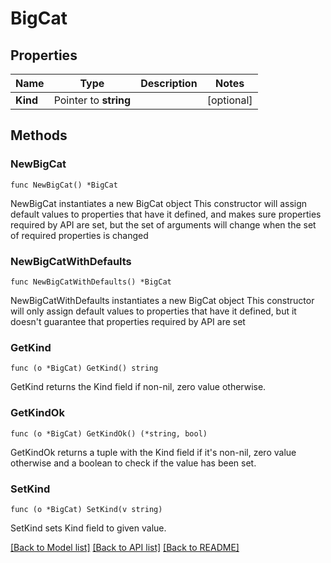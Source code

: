 # BigCat

## Properties

Name | Type | Description | Notes
------------ | ------------- | ------------- | -------------
**Kind** | Pointer to **string** |  | [optional] 

## Methods

### NewBigCat

`func NewBigCat() *BigCat`

NewBigCat instantiates a new BigCat object
This constructor will assign default values to properties that have it defined,
and makes sure properties required by API are set, but the set of arguments
will change when the set of required properties is changed

### NewBigCatWithDefaults

`func NewBigCatWithDefaults() *BigCat`

NewBigCatWithDefaults instantiates a new BigCat object
This constructor will only assign default values to properties that have it defined,
but it doesn't guarantee that properties required by API are set

### GetKind

`func (o *BigCat) GetKind() string`

GetKind returns the Kind field if non-nil, zero value otherwise.

### GetKindOk

`func (o *BigCat) GetKindOk() (*string, bool)`

GetKindOk returns a tuple with the Kind field if it's non-nil, zero value otherwise
and a boolean to check if the value has been set.

### SetKind

`func (o *BigCat) SetKind(v string)`

SetKind sets Kind field to given value.


[[Back to Model list]](../README.md#documentation-for-models) [[Back to API list]](../README.md#documentation-for-api-endpoints) [[Back to README]](../README.md)


